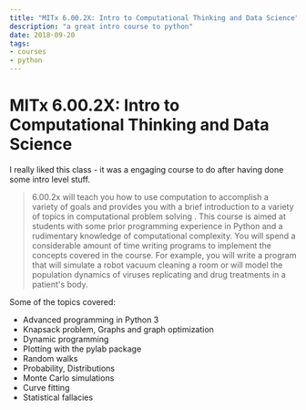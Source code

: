 ```yaml
---
title: "MITx 6.00.2X: Intro to Computational Thinking and Data Science"
description: "a great intro course to python"
date: 2018-09-20
tags:
- courses
- python
---
```


# MITx 6.00.2X: Intro to Computational Thinking and Data Science

I really liked this class - it was a engaging course to do after having done some intro level stuff.

> 6.00.2x will teach you how to use computation to accomplish a variety of goals and provides you with a brief introduction to a variety of topics in computational problem solving . This course is aimed at students with some prior programming experience in Python and a rudimentary knowledge of computational complexity. You will spend a considerable amount of time writing programs to implement the concepts covered in the course. For example, you will write a program that will simulate a robot vacuum cleaning a room or will model the population dynamics of viruses replicating and drug treatments in a patient's body.

Some of the topics covered:

- Advanced programming in Python 3
- Knapsack problem, Graphs and graph optimization
- Dynamic programming
- Plotting with the pylab package
- Random walks
- Probability, Distributions
- Monte Carlo simulations
- Curve fitting
- Statistical fallacies



